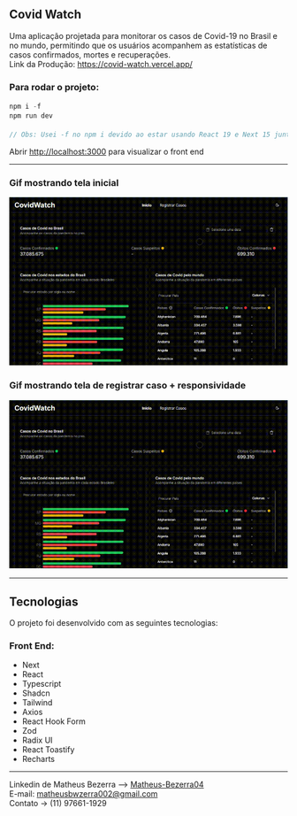 ## Covid Watch

Uma aplicação projetada para monitorar os casos de Covid-19 no Brasil e no mundo, permitindo que os usuários acompanhem as estatísticas de casos confirmados, mortes e recuperações.
<br>
Link da Produção: <a href="https://covid-watch.vercel.app/">https://covid-watch.vercel.app/</a> 

### Para rodar o projeto:

```javascript
npm i -f
npm run dev

// Obs: Usei -f no npm i devido ao estar usando React 19 e Next 15 junto do Shadcn que ainda não está 100% otimizado para essa versão do React, ele recomenda em alguns componentes usar o -f
```

Abrir [http://localhost:3000](http://localhost:3000) para visualizar o front end

<hr>

### Gif mostrando tela inicial
<img src="./assets/covidWatch-inicio.gif" alt="Gif mostrando tela inicial">

### Gif mostrando tela de registrar caso + responsividade
<img src="./assets/covidWatch-inicio.gif" alt="Gif mostrando tela inicial">

<hr>

## Tecnologias

O projeto foi desenvolvido com as seguintes tecnologias:

### Front End:
- Next
- React
- Typescript
- Shadcn
- Tailwind
- Axios
- React Hook Form
- Zod
- Radix UI
- React Toastify
- Recharts

---

Linkedin de Matheus Bezerra --> <a href="https://www.linkedin.com/in/matheus-bezerra04/">Matheus-Bezerra04</a> <br />
E-mail: <a  href="malito:matheusbwzerra002@gmail.com">matheusbwzerra002@gmail.com</a>
<br />
Contato -> (11) 97661-1929
